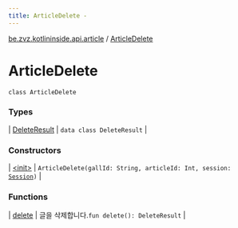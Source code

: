 ```yaml
---
title: ArticleDelete - 
---
```


[be.zvz.kotlininside.api.article](../index.html) / [ArticleDelete](./index.html)

# ArticleDelete

`class ArticleDelete`

### Types

| [DeleteResult](-delete-result/index.html) | `data class DeleteResult` |

### Constructors

| [&lt;init&gt;](-init-.html) | `ArticleDelete(gallId: String, articleId: Int, session: `[`Session`](../../be.zvz.kotlininside.session/-session/index.html)`)` |

### Functions

| [delete](delete.html) | 글을 삭제합니다.`fun delete(): DeleteResult` |

